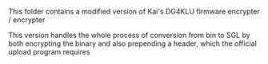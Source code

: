 This folder contains a modified version of Kai's DG4KLU firmware encrypter / encrypter

This version handles the whole process of conversion from bin to SGL by both encrypting the binary and also prepending a header, which the official upload program requires